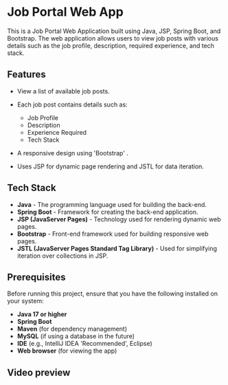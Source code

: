 # Job Portal Web App

This is a Job Portal Web Application built using Java, JSP, Spring Boot, and Bootstrap. The web application allows users to view job posts with various details such as the job profile, description, required experience, and tech stack.

## Features

- View a list of available job posts.
- Each job post contains details such as:
  - Job Profile
  - Description
  - Experience Required
  - Tech Stack

- A responsive design using 'Bootstrap' .
- Uses JSP for dynamic page rendering and JSTL for data iteration.
  
## Tech Stack

- **Java** - The programming language used for building the back-end.
- **Spring Boot** - Framework for creating the back-end application.
- **JSP (JavaServer Pages)** - Technology used for rendering dynamic web pages.
- **Bootstrap** - Front-end framework used for building responsive web pages.
- **JSTL (JavaServer Pages Standard Tag Library)** - Used for simplifying iteration over collections in JSP.

## Prerequisites

Before running this project, ensure that you have the following installed on your system:

- **Java 17 or higher**
- **Spring Boot**
- **Maven** (for dependency management)
- **MySQL** (if using a database in the future)
- **IDE** (e.g., IntelliJ IDEA 'Recommended', Eclipse)
- **Web browser** (for viewing the app)

## Video preview

